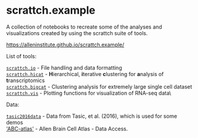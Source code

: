 # scrattch.example

A collection of notebooks to recreate some of the analyses and visualizations created by using the scrattch suite of tools.

https://alleninstitute.github.io/scrattch.example/

List of tools:

[`scrattch.io`](https://github.com/AllenInstitute/scrattch.io) - File handling and data formatting\
[`scrattch.hicat`](https://github.com/AllenInstitute/scrattch.hicat) - **H**ierarchical, **i**terative **c**lustering for **a**nalysis of **t**ranscriptomics\
[`scrattch.bigcat`](https://github.com/AllenInstitute/scrattch.bigcat) - Clustering analysis for extremely large single cell dataset\
[`scrattch.vis`](https://github.com/AllenInstitute/scrattch.vis) - Plotting functions for visualization of RNA-seq data\


Data:

[`tasic2016data`](https://github.com/AllenInstitute/tasic2016data) - Data from Tasic, et al. (2016), which is used for some demos\
['ABC-atlas'](https://alleninstitute.github.io/abc_atlas_access/intro.html) - Allen Brain Cell Atlas - Data Access.